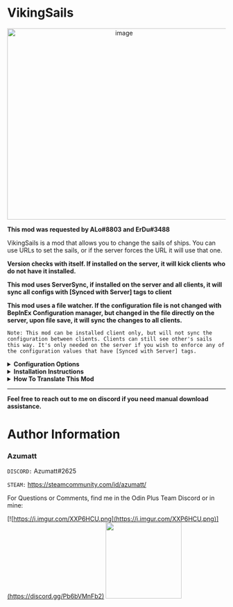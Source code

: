 # VikingSails

<p align="center">
  <img src="https://i.imgur.com/MLdkF7r.png" alt="image" width="523" height="440">
</p>

**This mod was requested by ALo#8803 and ErDu#3488**

VikingSails is a mod that allows you to change the sails of ships. You can use URLs to set the sails, or if the server forces the URL it will use that one.

**Version checks with itself. If installed on the server, it will kick clients who do not have it installed.**

**This mod uses ServerSync, if installed on the server and all clients, it will sync all configs with [Synced with Server] tags to client**

**This mod uses a file watcher. If the configuration file is not changed with BepInEx Configuration manager, but changed in the file directly on the server, upon file save, it will sync the changes to all clients.**

`Note: This mod can be installed client only, but will not sync the configuration between clients. Clients can still see other's sails this way. It's only needed on the server if you wish to enforce any of the configuration values that have [Synced with Server] tags.`

<details>
<summary><b>Configuration Options</b></summary>

### General

> Configuration File Name: `Azumatt.VikingSails.cfg`

Lock Configuration [Synced with Server]
* If on, the configuration is locked and can be changed by server admins only.
    * Default Value: On

Use Server Sail URL [Synced with Server]
* A toggle that when turned on, sets all ship sails to use the Server Sail URL.
    * Default Value: On

Server Sail URL [Synced with Server]
* Put a valid image URL here, this entry field should contain the URL of the image to use for the sails when the `Use Server Sail URL` toggle is on.
    * Default Value: https://i.imgur.com/TbcJ3LU.png

Edit Key [Not Synced with Server]
* A keyboard shortcut that allows the player to interact with the ship to change the sail image
    * Default Value: Mouse1

Require Key Press [Synced with Server]
* A toggle that when turned on, requires the player to hold down the `Edit Key` in order to interact with the ship to change the sails.
    * Default Value: On

    To interact with a ship and change its sails, look at the ship and hold down the `Edit Key` (default: right mouse button). If `Require Key Press` is turned off, you can simply interact with the ship to change the sails via the prompt URL window. If `Require Key Press` is turned on, you must hold down the `Edit Key` and then interact.

    If `Use Server Sail URL` is turned on, the ship's sails will be updated with the URL set in the `Server Sail URL` field. If `Use Server Sail URL` is turned off, you can set the URL for the sails by interacting with the ship. This will open a text entry field where you can paste the URL for the image you want to use.
</details>

<details>
<summary><b>Installation Instructions</b></summary>

### Manual Installation

`Note: (Manual installation is likely how you have to do this on a server, make sure BepInEx is installed on the server correctly)`

1. **Download the latest release of BepInEx.**
2. **Extract the contents of the zip file to your game's root folder.**
3. **Download the latest release of VikingSails from Thunderstore.io.**
4. **Extract the contents of the zip file to the `BepInEx/plugins` folder.**
5. **Launch the game.**

### Installation through r2modman or Thunderstore Mod Manager

1. **Install [r2modman](https://valheim.thunderstore.io/package/ebkr/r2modman/) or [Thunderstore Mod Manager](https://www.overwolf.com/app/Thunderstore-Thunderstore_Mod_Manager).**

   > For r2modman, you can also install it through the Thunderstore site.
   ![](https://i.imgur.com/s4X4rEs.png "r2modman Download")
    
    > For Thunderstore Mod Manager, you can also install it through the Overwolf app store
    ![](https://i.imgur.com/HQLZFp4.png "Thunderstore Mod Manager Download") 
2. **Open the Mod Manager and search for "VikingSails" under the Online tab. `Note: You can also search for "Azumatt" to find all my mods.`**


   ![](https://i.imgur.com/5CR5XKu.png) 
3. **Click the Download button to install the mod.**
4. **Launch the game.**

</details>


<details>
<summary><b>How To Translate This Mod</b></summary>

To add additional localizations to VikingSails, your users can create a file with the name VikingSails.Language.yml or VikingSails.Language.json anywhere inside of the Bepinex folder. For example, to add a French translation to VikingSails, a user could create a VikingSails.French.yml file inside of the config folder and add French translations there.

The format of the file is as follows, this is the current English translation file embedded in the mod:

```yaml
set_url: "Set URL"
sail_url: "Sail URL"
server_sail_url_deny: "Server is in control of the URL, denied"
```


</details>

---

**Feel free to reach out to me on discord if you need manual download assistance.**


# Author Information

### Azumatt

`DISCORD:` Azumatt#2625

`STEAM:` https://steamcommunity.com/id/azumatt/

For Questions or Comments, find me in the Odin Plus Team Discord or in mine:

[![https://i.imgur.com/XXP6HCU.png](https://i.imgur.com/XXP6HCU.png)](https://discord.gg/Pb6bVMnFb2)
<a href="https://discord.gg/pdHgy6Bsng"><img src="https://i.imgur.com/Xlcbmm9.png" href="https://discord.gg/pdHgy6Bsng" width="175" height="175"></a>
